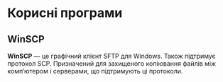 # Корисні програми

## WіnSCP

**WіnSCP** — це графічний клієнт SFTP для Wіndows. Також підтримує протокол SCP. Призначений для захищеного копіювання файлів між комп’ютером і серверами, що підтримують ці протоколи.


